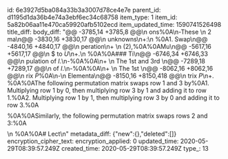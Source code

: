 id: 6e3927d5ba084a33b3a3007d78ce4e7e
parent_id: d1195d1da36b4e74a3ebf6ec34c68758
item_type: 1
item_id: 5a82b06aa11e470ca59920afb5102ecd
item_updated_time: 1590741526498
title_diff: 
body_diff: "@@ -3785,14 +3785,8 @@\n ons%0A\n-These \n 2 ma\n@@ -3830,16 +3830,17 @@\n unknowns\n+:\n %0A1. Swap\n@@ -4840,16 +4840,17 @@\n peration\n+ \n (2),%0A%0AMu\n@@ -5617,16 +5617,17 @@\n $ to $U$\n+.\n %0A%0A### Ti\n@@ -6746,34 +6746,33 @@\n pulation of $I$.\n-%0A%0A\n+ \n The 1st and 3rd \n@@ -7289,18 +7289,17 @@\n  of $I$.\n-%0A%0A\n+ \n The 1st \n@@ -8062,16 +8062,16 @@\n rix $P$%0A\n-\n Elementa\n@@ -8150,16 +8150,418 @@\n trix $P$\n+. %0A%0AThe following permutation matrix swaps row 1 and 3 by%0A1. Multiplying row 1 by 0, then multiplying row 3 by 1 and adding it to row 1.%0A2. Multiplying row 1 by 1, then multiplying row 3 by 0 and adding it to row 3.%0A$$%0AP=%0A%5Cbegin%7Bbmatrix%7D%0A0&0&1%5C%5C%0A0&1&0%5C%5C%0A1&0&0%0A%5Cend%7Bbmatrix%7D%0A$$%0A%0ASimilarly, the following permutation matrix swaps rows 2 and 3:%0A$$%0AP=%0A%5Cbegin%7Bbmatrix%7D%0A1&0&0%5C%5C%0A0&0&1%5C%5C%0A0&1&0%0A%5Cend%7Bbmatrix%7D%0A$$\n %0A%0A# Lect\n"
metadata_diff: {"new":{},"deleted":[]}
encryption_cipher_text: 
encryption_applied: 0
updated_time: 2020-05-29T08:39:57.249Z
created_time: 2020-05-29T08:39:57.249Z
type_: 13